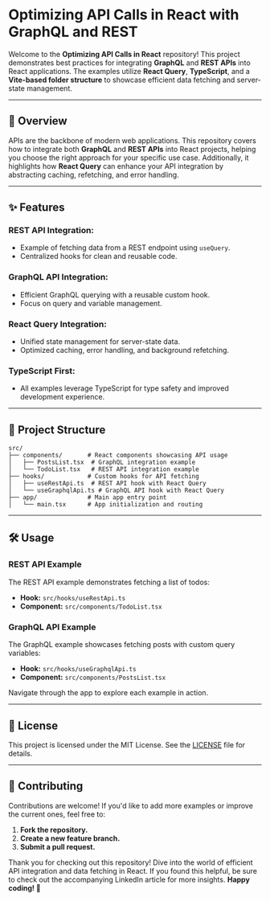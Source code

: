 # Optimizing API Calls in React with GraphQL and REST

Welcome to the **Optimizing API Calls in React** repository! This project demonstrates best practices for integrating **GraphQL** and **REST APIs** into React applications. The examples utilize **React Query**, **TypeScript**, and a **Vite-based folder structure** to showcase efficient data fetching and server-state management.

---

## 📖 Overview

APIs are the backbone of modern web applications. This repository covers how to integrate both **GraphQL** and **REST APIs** into React projects, helping you choose the right approach for your specific use case. Additionally, it highlights how **React Query** can enhance your API integration by abstracting caching, refetching, and error handling.

---

## ✨ Features

### REST API Integration:
- Example of fetching data from a REST endpoint using `useQuery`.
- Centralized hooks for clean and reusable code.

### GraphQL API Integration:
- Efficient GraphQL querying with a reusable custom hook.
- Focus on query and variable management.

### React Query Integration:
- Unified state management for server-state data.
- Optimized caching, error handling, and background refetching.

### TypeScript First:
- All examples leverage TypeScript for type safety and improved development experience.

---

## 📂 Project Structure
```
src/
├── components/       # React components showcasing API usage
│   ├── PostsList.tsx  # GraphQL integration example
│   └── TodoList.tsx   # REST API integration example
├── hooks/            # Custom hooks for API fetching
│   ├── useRestApi.ts  # REST API hook with React Query
│   └── useGraphqlApi.ts # GraphQL API hook with React Query
├── app/              # Main app entry point
│   └── main.tsx      # App initialization and routing
```

---

## 🛠 Usage

### REST API Example
The REST API example demonstrates fetching a list of todos:

- **Hook:** `src/hooks/useRestApi.ts`
- **Component:** `src/components/TodoList.tsx`

### GraphQL API Example
The GraphQL example showcases fetching posts with custom query variables:

- **Hook:** `src/hooks/useGraphqlApi.ts`
- **Component:** `src/components/PostsList.tsx`

Navigate through the app to explore each example in action.

---

## 📝 License
This project is licensed under the MIT License. See the [LICENSE](https://raw.githubusercontent.com/iequalsone/Optimizing-API-Calls-in-React-with-GraphQL-and-REST-When-to-Use-Each/refs/heads/main/LICENSE) file for details.

---

## 💬 Contributing
Contributions are welcome! If you'd like to add more examples or improve the current ones, feel free to:

1. **Fork the repository.**
2. **Create a new feature branch.**
3. **Submit a pull request.**

Thank you for checking out this repository! Dive into the world of efficient API integration and data fetching in React. If you found this helpful, be sure to check out the accompanying LinkedIn article for more insights. **Happy coding! 🚀**

   
